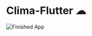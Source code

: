 # Clima-Flutter ☁
![Finished App](https://github.com/londonappbrewery/Images/blob/master/clima-demo.gif)
